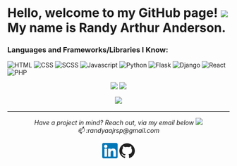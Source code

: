 # Hello, welcome to my GitHub page! <img src="https://media.giphy.com/media/EyNKj9eV7PYys/giphy.gif" width="40px"> My name is Randy Arthur Anderson.

### Languages and Frameworks/Libraries I Know:

![HTML](https://img.shields.io/static/v1?label=HTML&message=5&color=E34F26&style=for-the-badge&logo=html5)
![CSS](https://img.shields.io/static/v1?label=CSS&message=3&color=1572B6&style=for-the-badge&logo=css3)
![SCSS](https://img.shields.io/static/v1?label=sass&style=for-the-badge&message=🦄&color=CC6699&logo=sass)
![Javascript](https://img.shields.io/static/v1?label=JavaScript&message=ES8&style=for-the-badge&color=F7DF1E&logo=JavaScript)
![Python](https://img.shields.io/static/v1?label=Python&style=for-the-badge&message=3&color=3776AB&logo=PYTHON)
![Flask](https://img.shields.io/static/v1?label=Flask&style=for-the-badge&message=1.1.2&color=181717&logo=flask)
![Django](https://img.shields.io/static/v1?label=Django&style=for-the-badge&message=3.0.8&color=092E20&logo=django)
![React](https://img.shields.io/static/v1?label=React&style=for-the-badge&message=3.0.8&color=lightblue&logo=react)
![PHP](https://img.shields.io/static/v1?label=PHP&style=for-the-badge&message=3.0.8&color=787CB5&logo=php)

<p align="center">
    <img src="https://github-readme-stats.vercel.app/api?username=randyaajr&count_private=true&show_icons=true&hide_title=true&theme=cobalt" />
    <img src="https://github-readme-stats.vercel.app/api/top-langs/?username=randyaajr&layout=compact&theme=cobalt" />
</p>
<p align="center">
    <img src="https://github-profile-trophy.vercel.app/?username=randyaajr&theme=gruvbox"></img>
</p>

---

<p align="center">
  <i>Have a project in mind? Reach out, via my email below <img src="https://media.giphy.com/media/QmGShkWAWid2hzCqHE/source.gif" width="15px"></img></i>
  <br>
  <i>📫 :randyaajrsp@gmail.com</i>

  <p align="center">
    <a href="https://www.linkedin.com/in/randy-anderson-837124bb/" alt="Linkedin" target="_blank"><img src="assets/linkedin.png" width="35px"></a>
    <a href="https://github.com/randyaajr" alt="GitHub" target="_blank"><img src="assets/github.png" width="35px"></a>

  </p>
  
</p>